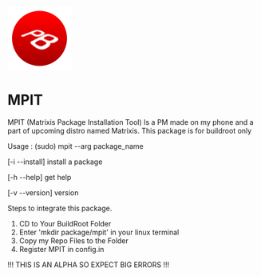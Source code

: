 
![matrixis_logo](Matrixis_20250323153412.png)

# MPIT
MPIT (Matrixis Package Installation Tool) Is a PM made on my phone and a part of upcoming distro named Matrixis. This package is for buildroot only

Usage : (sudo) mpit --arg package_name

[-i --install] install a package

[-h --help] get help

[-v --version] version

Steps to integrate this package.
1. CD to Your BuildRoot Folder
2. Enter 'mkdir package/mpit' in your linux terminal
3. Copy my Repo Files to the Folder
4. Register MPIT in config.in

!!! THIS IS AN ALPHA SO EXPECT BIG ERRORS !!!
